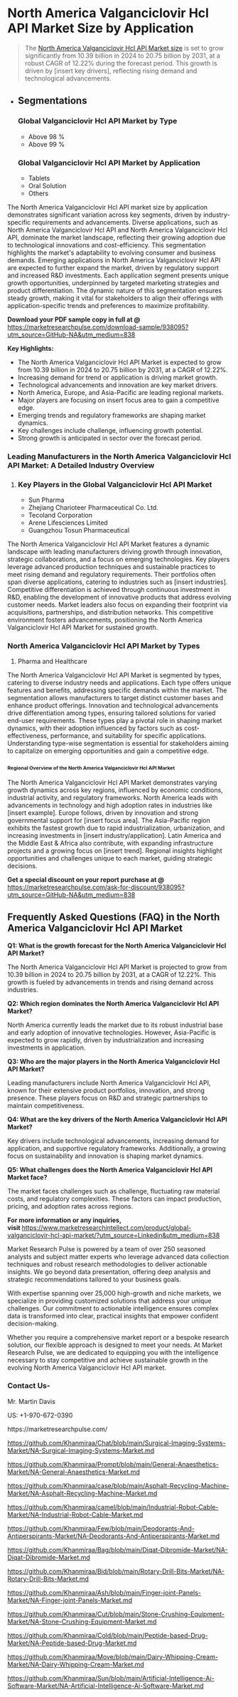 <h1>North America Valganciclovir Hcl API Market&nbsp;Size by Application</h1><blockquote><p>The <a href="https://marketresearchpulse.com/download-sample/938095?utm_source=GitHub-NA&amp;utm_medium=838">North America Valganciclovir Hcl API Market size</a> is set to grow significantly from 10.39 billion in 2024 to 20.75 billion by 2031, at a robust CAGR of 12.22% during the forecast period. This growth is driven by [insert key drivers], reflecting rising demand and technological advancements.</p></blockquote><ul><li><h2>Segmentations</h2><h3>Global Valganciclovir Hcl API Market by Type</h3><ul><li>Above 98 %</li><li>Above 99 %</li></ul><h3>Global Valganciclovir Hcl API Market by Application</h3><ul><li>Tablets</li><li>Oral Solution</li><li>Others</li></ul></li></ul><p>The North America Valganciclovir Hcl API market size by application demonstrates significant variation across key segments, driven by industry-specific requirements and advancements. Diverse applications, such as North America Valganciclovir Hcl API and North America Valganciclovir Hcl API, dominate the market landscape, reflecting their growing adoption due to technological innovations and cost-efficiency. This segmentation highlights the market's adaptability to evolving consumer and business demands. Emerging applications in North America Valganciclovir Hcl API are expected to further expand the market, driven by regulatory support and increased R&D investments. Each application segment presents unique growth opportunities, underpinned by targeted marketing strategies and product differentiation. The dynamic nature of this segmentation ensures steady growth, making it vital for stakeholders to align their offerings with application-specific trends and preferences to maximize profitability.</p><p><strong>Download your PDF sample copy in full at @ </strong><a href="https://marketresearchpulse.com/download-sample/938095?utm_source=GitHub-NA&amp;utm_medium=838">https://marketresearchpulse.com/download-sample/938095?utm_source=GitHub-NA&amp;utm_medium=838</a></p><p><strong>Key Highlights: </strong></p><ul><li>The North America Valganciclovir Hcl API Market is expected to grow from 10.39 billion in 2024 to 20.75 billion by 2031, at a CAGR of 12.22%.</li><li>Increasing demand for trend or application is driving market growth.</li><li>Technological advancements and innovation are key market drivers.</li><li>North America, Europe, and Asia-Pacific are leading regional markets.</li><li>Major players are focusing on insert focus area to gain a competitive edge.</li><li>Emerging trends and regulatory frameworks are shaping market dynamics.</li><li>Key challenges include challenge, influencing growth potential.</li><li>Strong growth is anticipated in sector over the forecast period.</li></ul><h3>Leading Manufacturers in the North America Valganciclovir Hcl API Market: A Detailed Industry Overview</h3><ol><li><h3>Key Players in the Global Valganciclovir Hcl API Market </h3><ul><li>Sun Pharma</li><li>Zhejiang Charioteer Pharmaceutical Co. Ltd.</li><li>Tecoland Corporation</li><li>Arene Lifesciences Limited</li><li>Guangzhou Tosun Pharmaceutical</li></ul></li></ol><div class="flex max-w-full flex-col flex-grow"><div class="min-h-8 text-message flex w-full flex-col items-end gap-2 whitespace-normal break-words [.text-message+&amp;]:mt-5" dir="auto" data-message-author-role="assistant" data-message-id="fd8432e4-4910-450d-b182-61b7bfb0a01f" data-message-model-slug="gpt-4o"><div class="flex w-full flex-col gap-1 empty:hidden first:pt-[3px]"><div class="markdown prose w-full break-words dark:prose-invert light"><p>The North America Valganciclovir Hcl API Market features a dynamic landscape with leading manufacturers driving growth through innovation, strategic collaborations, and a focus on emerging technologies. Key players leverage advanced production techniques and sustainable practices to meet rising demand and regulatory requirements. Their portfolios often span diverse applications, catering to industries such as [insert industries]. Competitive differentiation is achieved through continuous investment in R&amp;D, enabling the development of innovative products that address evolving customer needs. Market leaders also focus on expanding their footprint via acquisitions, partnerships, and distribution networks. This competitive environment fosters advancements, positioning the North America Valganciclovir Hcl API Market for sustained growth.</p></div></div></div></div><h3>North America Valganciclovir Hcl API Market by Types</h3><ol><li>Pharma and Healthcare</li></ol><div class="flex max-w-full flex-col flex-grow"><div class="min-h-8 text-message flex w-full flex-col items-end gap-2 whitespace-normal break-words [.text-message+&amp;]:mt-5" dir="auto" data-message-author-role="assistant" data-message-id="084470be-0bb7-4664-bddf-5156b4f41249" data-message-model-slug="gpt-4o-mini"><div class="flex w-full flex-col gap-1 empty:hidden first:pt-[3px]"><div class="markdown prose w-full break-words dark:prose-invert light"><p>The North America Valganciclovir Hcl API Market is segmented by types, catering to diverse industry needs and applications. Each type offers unique features and benefits, addressing specific demands within the market. The segmentation allows manufacturers to target distinct customer bases and enhance product offerings. Innovation and technological advancements drive differentiation among types, ensuring tailored solutions for varied end-user requirements. These types play a pivotal role in shaping market dynamics, with their adoption influenced by factors such as cost-effectiveness, performance, and suitability for specific applications. Understanding type-wise segmentation is essential for stakeholders aiming to capitalize on emerging opportunities and gain a competitive edge.</p></div></div></div></div><h3><span style="font-size: 11px;">Regional Overview of the North America Valganciclovir Hcl API Market</span></h3><div class="flex max-w-full flex-col flex-grow"><div class="min-h-8 text-message flex w-full flex-col items-end gap-2 whitespace-normal break-words [.text-message+&amp;]:mt-5" dir="auto" data-message-author-role="assistant" data-message-id="e9038762-ce64-4e30-91c9-9bd413514231" data-message-model-slug="gpt-4o-mini"><div class="flex w-full flex-col gap-1 empty:hidden first:pt-[3px]"><div class="markdown prose w-full break-words dark:prose-invert light"><p>The North America Valganciclovir Hcl API Market demonstrates varying growth dynamics across key regions, influenced by economic conditions, industrial activity, and regulatory frameworks. North America leads with advancements in technology and high adoption rates in industries like [insert example]. Europe follows, driven by innovation and strong governmental support for [insert focus area]. The Asia-Pacific region exhibits the fastest growth due to rapid industrialization, urbanization, and increasing investments in [insert industry/application]. Latin America and the Middle East &amp; Africa also contribute, with expanding infrastructure projects and a growing focus on [insert trend]. Regional insights highlight opportunities and challenges unique to each market, guiding strategic decisions.</p></div></div></div></div><p><strong>Get a special discount on your report purchase at @ </strong><a href="https://marketresearchpulse.com/ask-for-discount/938095?utm_source=GitHub-NA&amp;utm_medium=838">https://marketresearchpulse.com/ask-for-discount/938095?utm_source=GitHub-NA&amp;utm_medium=838</a></p><h2>Frequently Asked Questions (FAQ) in the North America Valganciclovir Hcl API Market</h2><p><strong>Q1: What is the growth forecast for the North America Valganciclovir Hcl API Market?</strong></p><p>The North America Valganciclovir Hcl API Market is projected to grow from 10.39 billion in 2024 to 20.75 billion by 2031, at a CAGR of 12.22%. This growth is fueled by advancements in trends and rising demand across industries.</p><p><strong>Q2: Which region dominates the North America Valganciclovir Hcl API Market?</strong></p><p>North America currently leads the market due to its robust industrial base and early adoption of innovative technologies. However, Asia-Pacific is expected to grow rapidly, driven by industrialization and increasing investments in application.</p><p><strong>Q3: Who are the major players in the North America Valganciclovir Hcl API Market?</strong></p><p>Leading manufacturers include North America Valganciclovir Hcl API, known for their extensive product portfolios, innovation, and strong presence. These players focus on R&amp;D and strategic partnerships to maintain competitiveness.</p><p><strong>Q4: What are the key drivers of the North America Valganciclovir Hcl API Market?</strong></p><p>Key drivers include technological advancements, increasing demand for application, and supportive regulatory frameworks. Additionally, a growing focus on sustainability and innovation is shaping market dynamics.</p><p><strong>Q5: What challenges does the North America Valganciclovir Hcl API Market face?</strong></p><p>The market faces challenges such as challenge, fluctuating raw material costs, and regulatory complexities. These factors can impact production, pricing, and adoption rates across regions.</p><p><strong>For more information or any inquiries, visit&nbsp;</strong><a href="https://www.marketresearchintellect.com/product/global-valganciclovir-hcl-api-market/?utm_source=Linkedin&utm_medium=838">https://www.marketresearchintellect.com/product/global-valganciclovir-hcl-api-market/?utm_source=Linkedin&utm_medium=838</a></p><p>Market Research Pulse is powered by a team of over 250 seasoned analysts and subject matter experts who leverage advanced data collection techniques and robust research methodologies to deliver actionable insights. We go beyond data presentation, offering deep analysis and strategic recommendations tailored to your business goals.</p><p>With expertise spanning over 25,000 high-growth and niche markets, we specialize in providing customized solutions that address your unique challenges. Our commitment to actionable intelligence ensures complex data is transformed into clear, practical insights that empower confident decision-making.</p><p>Whether you require a comprehensive market report or a bespoke research solution, our flexible approach is designed to meet your needs. At Market Research Pulse, we are dedicated to equipping you with the intelligence necessary to stay competitive and achieve sustainable growth in the evolving North America Valganciclovir Hcl API market.</p><h3><strong>Contact Us-</strong></h3><p>Mr. Martin Davis</p><p>US: +1-970-672-0390</p><p>https://marketresearchpulse.com/</p><p><a href="https://github.com/Khanmiraa/Chat/blob/main/Surgical-Imaging-Systems-Market/NA-Surgical-Imaging-Systems-Market.md">https://github.com/Khanmiraa/Chat/blob/main/Surgical-Imaging-Systems-Market/NA-Surgical-Imaging-Systems-Market.md</a></p><p><a href="https://github.com/Khanmiraa/Prompt/blob/main/General-Anaesthetics-Market/NA-General-Anaesthetics-Market.md">https://github.com/Khanmiraa/Prompt/blob/main/General-Anaesthetics-Market/NA-General-Anaesthetics-Market.md</a></p><p><a href="https://github.com/Khanmiraa/case/blob/main/Asphalt-Recycling-Machine-Market/NA-Asphalt-Recycling-Machine-Market.md">https://github.com/Khanmiraa/case/blob/main/Asphalt-Recycling-Machine-Market/NA-Asphalt-Recycling-Machine-Market.md</a></p><p><a href="https://github.com/Khanmiraa/camel/blob/main/Industrial-Robot-Cable-Market/NA-Industrial-Robot-Cable-Market.md">https://github.com/Khanmiraa/camel/blob/main/Industrial-Robot-Cable-Market/NA-Industrial-Robot-Cable-Market.md</a></p><p><a href="https://github.com/Khanmiraa/Few/blob/main/Deodorants-And-Antiperspirants-Market/NA-Deodorants-And-Antiperspirants-Market.md">https://github.com/Khanmiraa/Few/blob/main/Deodorants-And-Antiperspirants-Market/NA-Deodorants-And-Antiperspirants-Market.md</a></p><p><a href="https://github.com/Khanmiraa/Bag/blob/main/Diqat-Dibromide-Market/NA-Diqat-Dibromide-Market.md">https://github.com/Khanmiraa/Bag/blob/main/Diqat-Dibromide-Market/NA-Diqat-Dibromide-Market.md</a></p><p><a href="https://github.com/Khanmiraa/Bid/blob/main/Rotary-Drill-Bits-Market/NA-Rotary-Drill-Bits-Market.md">https://github.com/Khanmiraa/Bid/blob/main/Rotary-Drill-Bits-Market/NA-Rotary-Drill-Bits-Market.md</a></p><p><a href="https://github.com/Khanmiraa/Ash/blob/main/Finger-joint-Panels-Market/NA-Finger-joint-Panels-Market.md">https://github.com/Khanmiraa/Ash/blob/main/Finger-joint-Panels-Market/NA-Finger-joint-Panels-Market.md</a></p><p><a href="https://github.com/Khanmiraa/Cut/blob/main/Stone-Crushing-Equipment-Market/NA-Stone-Crushing-Equipment-Market.md">https://github.com/Khanmiraa/Cut/blob/main/Stone-Crushing-Equipment-Market/NA-Stone-Crushing-Equipment-Market.md</a></p><p><a href="https://github.com/Khanmiraa/Cold/blob/main/Peptide-based-Drug-Market/NA-Peptide-based-Drug-Market.md">https://github.com/Khanmiraa/Cold/blob/main/Peptide-based-Drug-Market/NA-Peptide-based-Drug-Market.md</a></p><p><a href="https://github.com/Khanmiraa/Move/blob/main/Dairy-Whipping-Cream-Market/NA-Dairy-Whipping-Cream-Market.md">https://github.com/Khanmiraa/Move/blob/main/Dairy-Whipping-Cream-Market/NA-Dairy-Whipping-Cream-Market.md</a></p><p><a href="https://github.com/Khanmiraa/Sun/blob/main/Artificial-Intelligence-Ai-Software-Market/NA-Artificial-Intelligence-Ai-Software-Market.md">https://github.com/Khanmiraa/Sun/blob/main/Artificial-Intelligence-Ai-Software-Market/NA-Artificial-Intelligence-Ai-Software-Market.md</a></p>
